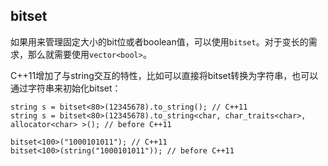 ## bitset

如果用来管理固定大小的bit位或者boolean值，可以使用`bitset`。对于变长的需求，那么就需要使用`vector<bool>`。

C++11增加了与string交互的特性，比如可以直接将bitset转换为字符串，也可以通过字符串来初始化bitset：

```
string s = bitset<80>(12345678).to_string(); // C++11
string s = bitset<80>(12345678).to_string<char, char_traits<char>, allocator<char> >(); // before C++11

bitset<100>("1000101011"); // C++11
bitset<100>(string("1000101011")); // before C++11
```
